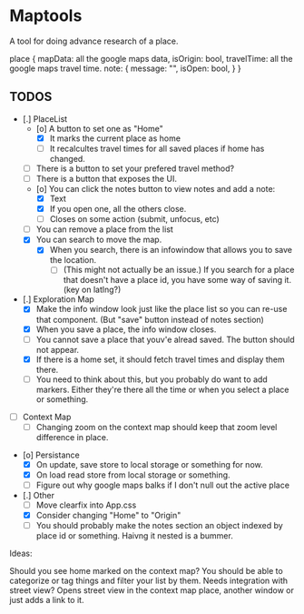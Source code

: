 # Maptools

A tool for doing advance research of a place.

place
{
    mapData: all the google maps data,
    isOrigin: bool,
    travelTime: all the google maps travel time.
    note: {
        message: "",
        isOpen: bool,
    }
}

## TODOS

- [.]  PlaceList 
    - [o]  A button to set one as "Home"
        - [X] It marks the current place as home 
        - [ ] It recalcultes travel times for all saved places if home has changed.
    - [ ] There is a button to set your prefered travel method?
    - [ ] There is a button that exposes the UI.
    - [o] You can click the notes button to view notes and add a note:
        - [X] Text
        - [X] If you open one, all the others close.
        - [ ] Closes on some action (submit, unfocus, etc)
    - [ ] You can remove a place from the list
    - [x] You can search to move the map.
        - [X] When you search, there is an infowindow that allows you to save the location.
            - [ ] (This might not actually be an issue.) If you search for a place that doesn't have a place id, you have some way of saving it. (key on latlng?)
- [.]  Exploration Map
    - [x] Make the info window look just like the place list so you can re-use that component. (But "save" button instead of notes section)
    - [X] When you save a place, the info window closes.
    - [ ] You cannot save a place that youv'e alread saved. The button should not appear.
    - [x] If there is a home set, it should fetch travel times and display them there.
    - [ ] You need to think about this, but you probably do want to add markers. Either they're there all the time or when you select a place or something.
- [ ] Context Map
    - [ ] Changing zoom on the context map should keep that zoom level difference in place.
- [o]  Persistance
    - [X]  On update, save store to local storage or something for now.
    - [X]  On load read store from local storage or something.
    - [ ]  Figure out why google maps balks if I don't null out the active place
- [.]  Other
    - [ ]  Move clearfix into App.css
    - [X]  Consider changing "Home" to "Origin"
    - [ ] You should probably make the notes section an object indexed by place id or something. Haivng it nested is a bummer.

Ideas:

Should you see home marked on the context map?
You should be able to categorize or tag things and filter your list by them.
Needs integration with street view? Opens street view in the context map place, another window or just adds a link to it.

